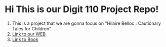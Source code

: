 # Hi This is our Digit 110 Project Repo!
 1. This is a project that we are gonna focus on "Hilaire Belloc : Cautionary Tales for Children"
 2. [Link to our WEB](https://gzc5211.github.io/Hilaire-Belloc-1-Cautionary-Tales-for-Children/)
 3. [Link to Book](https://www.gutenberg.org/files/27424/27424-h/27424-h.htm)
